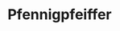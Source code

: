 ---
title: "Pfennigpfeiffer"
url: /halle-saale/pfennigpfeiffer-leipziger-strasse/
shop: Kramladen
---